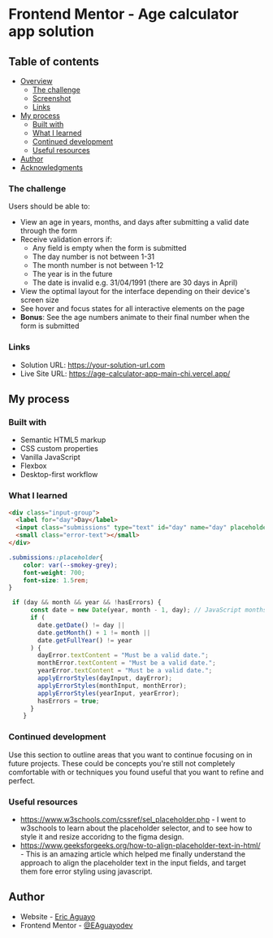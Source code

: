 # Frontend Mentor - Age calculator app solution

## Table of contents

- [Overview](#overview)
  - [The challenge](#the-challenge)
  - [Screenshot](#screenshot)
  - [Links](#links)
- [My process](#my-process)
  - [Built with](#built-with)
  - [What I learned](#what-i-learned)
  - [Continued development](#continued-development)
  - [Useful resources](#useful-resources)
- [Author](#author)
- [Acknowledgments](#acknowledgments)

### The challenge

Users should be able to:

- View an age in years, months, and days after submitting a valid date through the form
- Receive validation errors if:
  - Any field is empty when the form is submitted
  - The day number is not between 1-31
  - The month number is not between 1-12
  - The year is in the future
  - The date is invalid e.g. 31/04/1991 (there are 30 days in April)
- View the optimal layout for the interface depending on their device's screen size
- See hover and focus states for all interactive elements on the page
- **Bonus**: See the age numbers animate to their final number when the form is submitted


### Links

- Solution URL: https://your-solution-url.com
- Live Site URL: https://age-calculator-app-main-chi.vercel.app/

## My process

### Built with

- Semantic HTML5 markup
- CSS custom properties
- Vanilla JavaScript
- Flexbox
- Desktop-first workflow



### What I learned


```html
<div class="input-group">
  <label for="day">Day</label>
  <input class="submissions" type="text" id="day" name="day" placeholder="DD">
  <small class="error-text"></small>
</div>
```
```css
.submissions::placeholder{
    color: var(--smokey-grey);
    font-weight: 700;
    font-size: 1.5rem;
}
```
```js
 if (day && month && year && !hasErrors) {
      const date = new Date(year, month - 1, day); // JavaScript months are 0-based
      if (
        date.getDate() != day ||
        date.getMonth() + 1 != month ||
        date.getFullYear() != year
      ) {
        dayError.textContent = "Must be a valid date.";
        monthError.textContent = "Must be a valid date.";
        yearError.textContent = "Must be a valid date.";
        applyErrorStyles(dayInput, dayError);
        applyErrorStyles(monthInput, monthError);
        applyErrorStyles(yearInput, yearError);
        hasErrors = true;
      }
    }
```

### Continued development

Use this section to outline areas that you want to continue focusing on in future projects. These could be concepts you're still not completely comfortable with or techniques you found useful that you want to refine and perfect.

### Useful resources

- https://www.w3schools.com/cssref/sel_placeholder.php - I went to w3schools to learn about the placeholder selector, and to see how to style it and resize accoridng to the figma design.
- https://www.geeksforgeeks.org/how-to-align-placeholder-text-in-html/ - This is an amazing article which helped me finally understand the approach to align the placeholder text in the input fields, and target them fore error styling using javascript.

## Author

- Website - [Eric Aguayo](https://www.ericaguayo.com)
- Frontend Mentor - [@EAguayodev](https://www.frontendmentor.io/profile/EAguayodev)